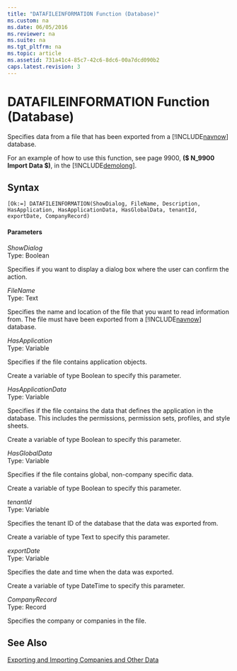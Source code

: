 ```yaml
---
title: "DATAFILEINFORMATION Function (Database)"
ms.custom: na
ms.date: 06/05/2016
ms.reviewer: na
ms.suite: na
ms.tgt_pltfrm: na
ms.topic: article
ms.assetid: 731a41c4-85c7-42c6-8dc6-00a7dcd090b2
caps.latest.revision: 3
---
```

# DATAFILEINFORMATION Function (Database)
Specifies data from a file that has been exported from a [!INCLUDE[navnow](../dynamics-nav/includes/navnow_md.md)] database.  
  
 For an example of how to use this function, see page 9900, **\($ N\_9900 Import Data $\)**, in the [!INCLUDE[demolong](../dynamics-nav/includes/demolong_md.md)].  
  
## Syntax  
  
```  
[Ok:=] DATAFILEINFORMATION(ShowDialog, FileName, Description, HasApplication, HasApplicationData, HasGlobalData, tenantId, exportDate, CompanyRecord)  
```  
  
#### Parameters  
 *ShowDialog*  
 Type: Boolean  
  
 Specifies if you want to display a dialog box where the user can confirm the action.  
  
 *FileName*  
 Type: Text  
  
 Specifies the name and location of the file that you want to read information from. The file must have been exported from a [!INCLUDE[navnow](../dynamics-nav/includes/navnow_md.md)] database.  
  
 *HasApplication*  
 Type: Variable  
  
 Specifies if the file contains application objects.  
  
 Create a variable of type Boolean to specify this parameter.  
  
 *HasApplicationData*  
 Type: Variable  
  
 Specifies if the file contains the data that defines the application in the database. This includes the permissions, permission sets, profiles, and style sheets.  
  
 Create a variable of type Boolean to specify this parameter.  
  
 *HasGlobalData*  
 Type: Variable  
  
 Specifies if the file contains global, non\-company specific data.  
  
 Create a variable of type Boolean to specify this parameter.  
  
 *tenantId*  
 Type: Variable  
  
 Specifies the tenant ID of the database that the data was exported from.  
  
 Create a variable of type Text to specify this parameter.  
  
 *exportDate*  
 Type: Variable  
  
 Specifies the date and time when the data was exported.  
  
 Create a variable of type DateTime to specify this parameter.  
  
 *CompanyRecord*  
 Type: Record  
  
 Specifies the company or companies in the file.  
  
## See Also  
 [Exporting and Importing Companies and Other Data](../dynamics-nav/Exporting-and-Importing-Companies-and-Other-Data.md)